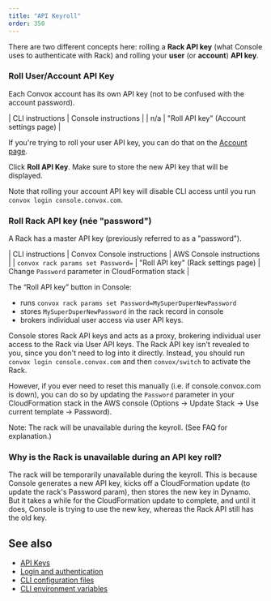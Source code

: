 ```yaml
---
title: "API Keyroll"
order: 350
---
```


There are two different concepts here: rolling a **Rack API key** (what Console uses to authenticate with Rack) and rolling your **user** (or **account**) **API key**.


### Roll User/Account API Key

Each Convox account has its own API key (not to be confused with the account password).

| CLI instructions                      | Console instructions                          |
| n/a                                   | "Roll API key" (Account settings page)        |

If you're trying to roll your user API key, you can do that on the [Account page](https://console.convox.com/grid/user/profile).

Click **Roll API Key**. Make sure to store the new API key that will be displayed.

Note that rolling your account API key will disable CLI access until you run `convox login console.convox.com`.


### Roll Rack API key (née "password")

A Rack has a master API key (previously referred to as a "password").

| CLI instructions                      | Convox Console instructions                   | AWS Console instructions                             |
| `convox rack params set Password=`    | "Roll API key" (Rack settings page)           | Change `Password` parameter in CloudFormation stack  |

The “Roll API key” button in Console:

* runs `convox rack params set Password=MySuperDuperNewPassword`
* stores `MySuperDuperNewPassword` in the rack record in console
* brokers individual user access via user API keys.

Console stores Rack API keys and acts as a proxy, brokering individual user access to the Rack via User API keys.
The Rack API key isn't revealed to you, since you don't need to log into it directly.
Instead, you should run `convox login console.convox.com` and then `convox/switch` to activate the Rack.

However, if you ever need to reset this manually (i.e. if console.convox.com is down), you can do so by updating the `Password` parameter in your CloudFormation stack in the AWS console (Options -> Update Stack -> Use current template -> Password).

Note: The rack will be unavailable during the keyroll. (See FAQ for explanation.)


### Why is the Rack is unavailable during an API key roll?

The rack will be temporarily unavailable during the keyroll. This is because Console generates a new API key, kicks off a CloudFormation update (to update the rack's Password param), then stores the new key in Dynamo. But it takes a while for the CloudFormation update to complete, and until it does, Console is trying to use the new key, whereas the Rack API still has the old key.


## See also

- [API Keys](/docs/api-keys)
- [Login and authentication](/docs/login-and-authentication/)
- [CLI configuration files](/docs/cli-config-files/)
- [CLI environment variables](/docs/cli-environment-variables/)

